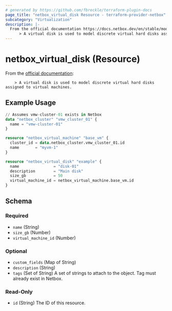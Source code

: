 ```yaml
---
# generated by https://github.com/fbreckle/terraform-plugin-docs
page_title: "netbox_virtual_disk Resource - terraform-provider-netbox"
subcategory: "Virtualization"
description: |-
  From the official documentation https://docs.netbox.dev/en/stable/models/virtualization/virtualdisk/:
      > A virtual disk is used to model discrete virtual hard disks assigned to virtual machines.
---
```


# netbox_virtual_disk (Resource)

From the [official documentation](https://docs.netbox.dev/en/stable/models/virtualization/virtualdisk/):

		> A virtual disk is used to model discrete virtual hard disks assigned to virtual machines.

## Example Usage

```terraform
// Assumes vmw-cluster-01 exists in Netbox
data "netbox_cluster" "vmw_cluster_01" {
  name = "vmw-cluster-01"
}

resource "netbox_virtual_machine" "base_vm" {
  cluster_id = data.netbox_cluster.vmw_cluster_01.id
  name       = "myvm-1"
}

resource "netbox_virtual_disk" "example" {
  name               = "disk-01"
  description        = "Main disk"
  size_gb            = 50
  virtual_machine_id = netbox_virtual_machine.base_vm.id
}
```

<!-- schema generated by tfplugindocs -->
## Schema

### Required

- `name` (String)
- `size_gb` (Number)
- `virtual_machine_id` (Number)

### Optional

- `custom_fields` (Map of String)
- `description` (String)
- `tags` (Set of String) A set of strings to attach to the object. Tag must already exist in Netbox.

### Read-Only

- `id` (String) The ID of this resource.


